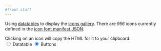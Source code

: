 ```yaml
---
#front stuff
---
```


<html lang="en" class="theme-blue">
<head>
<meta charset="UTF-8">
<title>Datatables Icons</title>
<meta name="viewport" content="width=device-width, initial-scale=1">
<link rel='stylesheet' href='https://www.cdc.gov/TemplatePackage/4.0/assets/vendor/css/bootstrap.css'>
<link rel='stylesheet' href='https://www.cdc.gov/TemplatePackage/4.0/assets/css/app.min.css'>
<link rel='stylesheet' href='https://cdn.datatables.net/v/bs4/dt-1.10.20/cr-1.5.2/kt-2.5.1/sc-2.0.1/datatables.min.css'>
<style>
	.card {
		cursor: pointer;
	}

	.btn-secondary:not(:disabled):not(.disabled).active {
		background-color: #005eaa!important;
		border-color: #005eaa!important;
		color: #fff!important;
	}

	#datatable {
		display:none;
		font-size: smaller;
	}

	@media (max-width: 767.98px) { 
		.paginate_button {
			display: none;
		}
		.pagination li {
			display: none;
		}
		.pagination li.previous, li.next {
			display: inline;
		}

		div.dataTables_wrapper div.dataTables_info {
			padding-top: 0;
		}
	}
</style>
</head>
<body translate="no">
<div class="container d-flex flex-wrap body-wrapper">
<main class="col-12 order-lg-2" role="main" aria-label="Main Content Area">
<p>Using <a href="https://datatables.net/">datatables</a> to display the <a href="https://www.cdc.gov/wcms/4.0/cdc-wp/image-types/standard-icons.html">icons gallery</a>. There are <i>956</i> icons currently defined in the <a href="https://www.cdc.gov/TemplatePackage/4.0/assets/json/cdc_iconfont_manifest.json">icon font manifest JSON</a>.</p>
<div class="alert alert-info col-md-7" role="alert">
<span class="x32 fill-p cdc-icon-info-circle"></span> Clicking on an icon will copy the HTML for it to your clipboard.
</div>
<div class="btn-group btn-group-toggle" data-toggle="buttons">
	<label class="btn btn-secondary">
	  <input type="radio" name="options" data-id="datatable" autocomplete="off"> Datatable
	</label>
	<label class="btn btn-secondary active">
	  <input type="radio" name="options" data-id="buttons" autocomplete="off" checked> Buttons
	</label>
  </div>
<table id="datatable" class="table table-striped"></table>
</main>
</div>
<script src='https://www.cdc.gov/TemplatePackage/4.0/assets/vendor/js/jquery.min.js'></script>
<script src='https://www.cdc.gov/TemplatePackage/4.0/assets/vendor/js/bootstrap.bundle.min.js'></script>
<script src='https://www.cdc.gov/TemplatePackage/4.0/assets/js/app.bundle.min.js'></script>
<script src='https://cdn.datatables.net/v/bs4/dt-1.10.20/cr-1.5.2/kt-2.5.1/sc-2.0.1/datatables.min.js'></script>
<script src='https://cdnjs.cloudflare.com/ajax/libs/clipboard.js/2.0.4/clipboard.min.js'></script>
<script>
var icons = 'https://www.cdc.gov/TemplatePackage/4.0/assets/json/cdc_iconfont_manifest.json',
    categories = 'https://www.cdc.gov/TemplatePackage/4.0/assets/json/cdc_iconfont_categories.json';
    
$( function() {
	loadIcons();

	$( 'input[name="options"]' ).on( 'change', function() {
		var t = $(this).data('id').toLowerCase();
		$( '#datatable' ).hide();
		$( '#buttons' ).hide();
		$( '#' + t ).show();
	} )
} );

function loadIcons() {
	$.ajax( {
		url: icons,
		dataType: 'json',
		crossDomain: true,
		success: function( resp ) {
			// console.log( 'icons loaded', iconobj );
			loadCategories( resp );
		},
		error: function() {
			console.log( 'icon error' );
		}
	} );
}

function loadCategories( icons ) {
	$.ajax( {
		url: categories,
		dataType: 'json',
		crossDomain: true,
		success: function( resp ) {
			var arr = [],
				keyword = '',
				category = '',
				t = '';
			// console.log( 'categories loaded', resp );
			$.each( icons, function( idx, obj ) {
				t = resp.icons[ obj.title ];
				keyword = getSafe( function() {
					return t.keywords;
				}, [] );
				obj.keywords = keyword;
				category = getSafe( function() {
					return t.categories;
				}, [] );
				obj.categories = category;				
			} );
			// console.log( 'icons with categories', icons );
			loadData( icons );
		},
		error: function() {
			console.log( 'categories error' );
		}
	} );
}

function getSafe( fn, defaultVal ) {
	try {
		return fn();
	} catch ( e ) {
		return defaultVal;
	}
}

function loadData( data ) {
	// console.log( 'data', data )
	var arr = [];
	$.each( data, function( idx, obj ) {
		arr.push( obj )
	} );
	$( '#datatable' ).on( 'preInit.dt', function() {
		console.log( 'preInit' );
		// append the output div
		$( this ).after( '<div id="buttons"></div>' );
	} ).DataTable( {
		data: arr,
		pageLength: 24,
		stateSave: true,
		lengthChange: false,
		columns: [ {
			data: 'index',
			title: 'ID'
		}, {
			data: 'title',
			title: 'Title'
		}, {
			data: 'class',
			title: 'Class'
		}, {
			data: 'path',
			title: 'Path'
		}, {
			data: 'friendlyName',
			title: 'Friendly Name'
		}, {
			data: 'keywords',
			title: 'Keywords'
		}, {
			data: 'categories',
			title: 'Categories'
		} ],
		initComplete: function( settings, json ) {
			console.log( 'initComplete' );
			// hide the table
			// $( this ).hide();
			setupClipboard();
		},
		preDrawCallback: function( settings ) {
			console.log( 'preDrawCallback' );
			// empty the output (if it exists) prior to redrawing
			$( '#buttons' ).empty();
		},
		rowCallback: function( row, data, index ) {
			var opencard = '<div class="col-lg-2 col-12 col-sm-6 col-md-4 mb-2"><div class="card h-100 ds-8" style="border: 1px solid rgba(0,0,0,.125)">',
				openbody = '<div class="card-body text-center">',
				closebody = '</div>',
				closecard = '</div></div>',
				output = '';
			output += '<span class="x32 fill-p ' + data[ 'class' ] + '"></span>';
			output += '<b class="d-block">' + data[ 'friendlyName' ] + '</b>';
			$( '#buttons' ).append( opencard + openbody + output + closebody + closecard );
		},
		drawCallback: function( settings ) {
			// after the rows (columns) have been generated, wrap them into rows as needed
			var divs = $( '#buttons > .col-lg-2' );
			for ( var i = 0; i < divs.length; i += 6 ) {
				divs.slice( i, i + 6 ).wrapAll( '<div class="row mb-3"></div>' );
			}
			console.log( 'drawCallback' );
		},
	} );
}

function setupClipboard() {
	new ClipboardJS( '.card', {
		text: function( t ) {
			return $( t ).find( 'span' )[ 0 ].outerHTML;
		}
	} ).on( 'success', function( e ) {
		setTooltip( e.trigger, 'Copied!' );
		hideTooltip( e.trigger );
	} ).on( 'error', function( e ) {
		setTooltip( e.trigger, 'Failed!' );
		hideTooltip( e.trigger );
	} );
	$( '.card' ).tooltip( {
		trigger: 'click',
		placement: 'bottom'
	} );
}

function setTooltip( btn, message ) {
	$( btn ).tooltip( 'hide' ).attr( 'data-original-title', message ).tooltip( 'show' );
}

function hideTooltip( btn ) {
	setTimeout( function() {
		$( btn ).tooltip( 'hide' );
	}, 1000 );
}
    </script>
</body>
</html>
